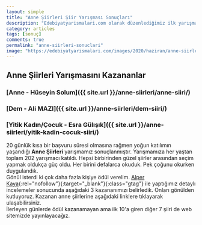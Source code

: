 ```yaml
---
layout: simple
title: "Anne Şiirleri Şiir Yarışması Sonuçları"
description: "Edebiyatyarismalari.com olarak düzenlediğimiz ilk yarışma Anne Şiirleri şiir yarışması sonuçlanmıştır."
category: articles
tags: [sonuç]
comments: true
permalink: "anne-siirleri-sonuclari"
image: "https://edebiyatyarismalari.com/images/2020/haziran/anne-siirleri-yarismasi-sonuclari.jpg"
---
```


## Anne Şiirleri Yarışmasını Kazananlar

### [Anne - Hüseyin Solum]({{ site.url }}/anne-siirleri/anne-siiri/)
### [Dem - Ali MAZI]({{ site.url }}/anne-siirleri/dem-siiri/)
### [Yitik Kadın/Çocuk - Esra Gülışık]({{ site.url }}/anne-siirleri/yitik-kadin-cocuk-siiri/)

20 günlük kısa bir başvuru süresi olmasına rağmen yoğun katılımın yaşandığı **Anne Şiirleri** yarışmamız sonuçlanmıştır. Yarışmamıza her yaştan toplam 202 yarışmacı katıldı. Hepsi birbirinden güzel şiirler arasından seçim yapmak oldukça güç oldu. Her birini defalarca okuduk. Pek çoğunu okurken duygulandık.  
Gönül isterdi ki çok daha fazla kişiye ödül verelim. [Alper Kaya](http://www.alperkaya.org/?ref=edebiyatyarismalari.com){:rel="nofollow"}{:target="_blank"}{:class="gtag"} ile yaptığımız detaylı incelemeler sonucunda aşağıdaki 3 kazananımızı belirledik. Onları gönülden kutluyoruz. Kazanan anne şiirlerine aşağıdaki linklere tıklayarak ulaşabilirsiniz.  
İlerleyen günlerde ödül kazanamayan ama ilk 10'a giren diğer 7 şiiri de web sitemizde yayınlayacağız.